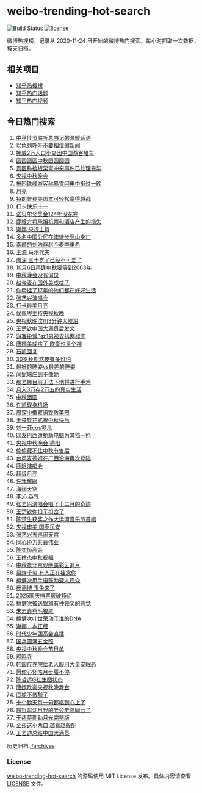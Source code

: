 # weibo-trending-hot-search

[![Build Status](https://github.com/justjavac/weibo-trending-hot-search/workflows/ci/badge.svg?branch=master)](https://github.com/justjavac/weibo-trending-hot-search/actions)
[![license](https://img.shields.io/github/license/justjavac/weibo-trending-hot-search)](https://github.com/justjavac/weibo-trending-hot-search/blob/master/LICENSE)

微博热搜榜，记录从 2020-11-24 日开始的微博热门搜索。每小时抓取一次数据，按天[归档](./archives)。

## 相关项目

- [知乎热搜榜](https://github.com/justjavac/zhihu-trending-top-search)
- [知乎热门话题](https://github.com/justjavac/zhihu-trending-hot-questions)
- [知乎热门视频](https://github.com/justjavac/zhihu-trending-hot-video)

## 今日热门搜索

<!-- BEGIN -->
<!-- 最后更新时间 Tue Oct 07 2025 05:51:22 GMT+0800 (China Standard Time) -->

1. [中秋佳节聆听总书记的温暖话语](https://s.weibo.com//weibo?q=%23%E4%B8%AD%E7%A7%8B%E4%BD%B3%E8%8A%82%E8%81%86%E5%90%AC%E6%80%BB%E4%B9%A6%E8%AE%B0%E7%9A%84%E6%B8%A9%E6%9A%96%E8%AF%9D%E8%AF%AD%23&Refer=new_time)
1. [以色列呼吁不要相信假新闻](https://s.weibo.com//weibo?q=%23%E4%BB%A5%E8%89%B2%E5%88%97%E5%91%BC%E5%90%81%E4%B8%8D%E8%A6%81%E7%9B%B8%E4%BF%A1%E5%81%87%E6%96%B0%E9%97%BB%23&t=31&band_rank=37&Refer=top)
1. [挪威2万人口小岛因中国游客堵车](https://s.weibo.com//weibo?q=%23%E6%8C%AA%E5%A8%812%E4%B8%87%E4%BA%BA%E5%8F%A3%E5%B0%8F%E5%B2%9B%E5%9B%A0%E4%B8%AD%E5%9B%BD%E6%B8%B8%E5%AE%A2%E5%A0%B5%E8%BD%A6%23&t=31&band_rank=4&Refer=top)
1. [圆圆圆圆中秋圆圆圆圆](https://s.weibo.com//weibo?q=%23%E5%9C%86%E5%9C%86%E5%9C%86%E5%9C%86%E4%B8%AD%E7%A7%8B%E5%9C%86%E5%9C%86%E5%9C%86%E5%9C%86%23&t=31&band_rank=3&Refer=top)
1. [景区称捡板栗壳冲突事件已处理完毕](https://s.weibo.com//weibo?q=%23%E6%99%AF%E5%8C%BA%E7%A7%B0%E6%8D%A1%E6%9D%BF%E6%A0%97%E5%A3%B3%E5%86%B2%E7%AA%81%E4%BA%8B%E4%BB%B6%E5%B7%B2%E5%A4%84%E7%90%86%E5%AE%8C%E6%AF%95%23&t=31&band_rank=50&Refer=top)
1. [央视中秋晚会](https://s.weibo.com//weibo?q=%E5%A4%AE%E8%A7%86%E4%B8%AD%E7%A7%8B%E6%99%9A%E4%BC%9A&t=31&band_rank=7&Refer=top)
1. [被困珠峰游客称暴雪闪电中挺过一晚](https://s.weibo.com//weibo?q=%23%E8%A2%AB%E5%9B%B0%E7%8F%A0%E5%B3%B0%E6%B8%B8%E5%AE%A2%E7%A7%B0%E6%9A%B4%E9%9B%AA%E9%97%AA%E7%94%B5%E4%B8%AD%E6%8C%BA%E8%BF%87%E4%B8%80%E6%99%9A%23&t=31&band_rank=44&Refer=top)
1. [月亮](https://s.weibo.com//weibo?q=%E6%9C%88%E4%BA%AE&t=31&band_rank=2&Refer=top)
1. [特朗普称美国本可轻松赢得越战](https://s.weibo.com//weibo?q=%23%E7%89%B9%E6%9C%97%E6%99%AE%E7%A7%B0%E7%BE%8E%E5%9B%BD%E6%9C%AC%E5%8F%AF%E8%BD%BB%E6%9D%BE%E8%B5%A2%E5%BE%97%E8%B6%8A%E6%88%98%23&t=31&band_rank=40&Refer=top)
1. [打卡快乐十一](https://s.weibo.com//weibo?q=%23%E6%89%93%E5%8D%A1%E5%BF%AB%E4%B9%90%E5%8D%81%E4%B8%80%23&t=31&band_rank=42&Refer=top)
1. [诺贝尔奖奖金124年没花完](https://s.weibo.com//weibo?q=%23%E8%AF%BA%E8%B4%9D%E5%B0%94%E5%A5%96%E5%A5%96%E9%87%91124%E5%B9%B4%E6%B2%A1%E8%8A%B1%E5%AE%8C%23&t=31&band_rank=6&Refer=top)
1. [鹿晗方将承担机票和酒店产生的损失](https://s.weibo.com//weibo?q=%23%E9%B9%BF%E6%99%97%E6%96%B9%E5%B0%86%E6%89%BF%E6%8B%85%E6%9C%BA%E7%A5%A8%E5%92%8C%E9%85%92%E5%BA%97%E4%BA%A7%E7%94%9F%E7%9A%84%E6%8D%9F%E5%A4%B1%23&t=31&band_rank=12&Refer=top)
1. [谢娜 央视主持](https://s.weibo.com//weibo?q=%E8%B0%A2%E5%A8%9C%20%E5%A4%AE%E8%A7%86%E4%B8%BB%E6%8C%81&t=31&band_rank=11&Refer=top)
1. [多名中国公民在澳徒步登山身亡](https://s.weibo.com//weibo?q=%23%E5%A4%9A%E5%90%8D%E4%B8%AD%E5%9B%BD%E5%85%AC%E6%B0%91%E5%9C%A8%E6%BE%B3%E5%BE%92%E6%AD%A5%E7%99%BB%E5%B1%B1%E8%BA%AB%E4%BA%A1%23&t=31&band_rank=25&Refer=top)
1. [素颜的刘浩存赵今麦李庚希](https://s.weibo.com//weibo?q=%E7%B4%A0%E9%A2%9C%E7%9A%84%E5%88%98%E6%B5%A9%E5%AD%98%E8%B5%B5%E4%BB%8A%E9%BA%A6%E6%9D%8E%E5%BA%9A%E5%B8%8C&t=31&band_rank=18&Refer=top)
1. [王源 马尔代夫](https://s.weibo.com//weibo?q=%E7%8E%8B%E6%BA%90%20%E9%A9%AC%E5%B0%94%E4%BB%A3%E5%A4%AB&t=31&band_rank=14&Refer=top)
1. [周深 三十岁了已经不可爱了](https://s.weibo.com//weibo?q=%E5%91%A8%E6%B7%B1%20%E4%B8%89%E5%8D%81%E5%B2%81%E4%BA%86%E5%B7%B2%E7%BB%8F%E4%B8%8D%E5%8F%AF%E7%88%B1%E4%BA%86&t=31&band_rank=17&Refer=top)
1. [10月6日再逢中秋要等到2063年](https://s.weibo.com//weibo?q=%2310%E6%9C%886%E6%97%A5%E5%86%8D%E9%80%A2%E4%B8%AD%E7%A7%8B%E8%A6%81%E7%AD%89%E5%88%B02063%E5%B9%B4%23&t=31&band_rank=34&Refer=top)
1. [中秋晚会没有何炅](https://s.weibo.com//weibo?q=%23%E4%B8%AD%E7%A7%8B%E6%99%9A%E4%BC%9A%E6%B2%A1%E6%9C%89%E4%BD%95%E7%82%85%23&t=31&band_rank=37&Refer=top)
1. [赵今麦在国外美成啥了](https://s.weibo.com//weibo?q=%E8%B5%B5%E4%BB%8A%E9%BA%A6%E5%9C%A8%E5%9B%BD%E5%A4%96%E7%BE%8E%E6%88%90%E5%95%A5%E4%BA%86&t=31&band_rank=13&Refer=top)
1. [你牵挂了17年的他们都在好好生活](https://s.weibo.com//weibo?q=%23%E4%BD%A0%E7%89%B5%E6%8C%82%E4%BA%8617%E5%B9%B4%E7%9A%84%E4%BB%96%E4%BB%AC%E9%83%BD%E5%9C%A8%E5%A5%BD%E5%A5%BD%E7%94%9F%E6%B4%BB%23&t=31&band_rank=36&Refer=top)
1. [张艺兴演唱会](https://s.weibo.com//weibo?q=%E5%BC%A0%E8%89%BA%E5%85%B4%E6%BC%94%E5%94%B1%E4%BC%9A&t=31&band_rank=16&Refer=top)
1. [打卡最美月亮](https://s.weibo.com//weibo?q=%23%E6%89%93%E5%8D%A1%E6%9C%80%E7%BE%8E%E6%9C%88%E4%BA%AE%23&t=31&band_rank=42&Refer=top)
1. [侯佩岑主持央视秋晚](https://s.weibo.com//weibo?q=%23%E4%BE%AF%E4%BD%A9%E5%B2%91%E4%B8%BB%E6%8C%81%E5%A4%AE%E8%A7%86%E7%A7%8B%E6%99%9A%23&t=31&band_rank=26&Refer=top)
1. [央视秋晚汶川3分钟太催泪](https://s.weibo.com//weibo?q=%23%E5%A4%AE%E8%A7%86%E7%A7%8B%E6%99%9A%E6%B1%B6%E5%B7%9D3%E5%88%86%E9%92%9F%E5%A4%AA%E5%82%AC%E6%B3%AA%23&t=31&band_rank=1&Refer=top)
1. [王楚钦中国大满贯后发文](https://s.weibo.com//weibo?q=%23%E7%8E%8B%E6%A5%9A%E9%92%A6%E4%B8%AD%E5%9B%BD%E5%A4%A7%E6%BB%A1%E8%B4%AF%E5%90%8E%E5%8F%91%E6%96%87%23&t=31&band_rank=8&Refer=top)
1. [游客投诉3女1男被安排两标间](https://s.weibo.com//weibo?q=%23%E6%B8%B8%E5%AE%A2%E6%8A%95%E8%AF%893%E5%A5%B31%E7%94%B7%E8%A2%AB%E5%AE%89%E6%8E%92%E4%B8%A4%E6%A0%87%E9%97%B4%23&t=31&band_rank=41&Refer=top)
1. [唐嫣美成啥了 欧豪也是个神](https://s.weibo.com//weibo?q=%E5%94%90%E5%AB%A3%E7%BE%8E%E6%88%90%E5%95%A5%E4%BA%86%20%E6%AC%A7%E8%B1%AA%E4%B9%9F%E6%98%AF%E4%B8%AA%E7%A5%9E&t=31&band_rank=23&Refer=top)
1. [石凯回复](https://s.weibo.com//weibo?q=%E7%9F%B3%E5%87%AF%E5%9B%9E%E5%A4%8D&t=31&band_rank=15&Refer=top)
1. [30岁长期熬夜有多可怕](https://s.weibo.com//weibo?q=30%E5%B2%81%E9%95%BF%E6%9C%9F%E7%86%AC%E5%A4%9C%E6%9C%89%E5%A4%9A%E5%8F%AF%E6%80%95&t=31&band_rank=34&Refer=top)
1. [最好的睡姿vs最差的睡姿](https://s.weibo.com//weibo?q=%E6%9C%80%E5%A5%BD%E7%9A%84%E7%9D%A1%E5%A7%BFvs%E6%9C%80%E5%B7%AE%E7%9A%84%E7%9D%A1%E5%A7%BF&t=31&band_rank=5&Refer=top)
1. [闫妮端庄到不像她](https://s.weibo.com//weibo?q=%23%E9%97%AB%E5%A6%AE%E7%AB%AF%E5%BA%84%E5%88%B0%E4%B8%8D%E5%83%8F%E5%A5%B9%23&t=31&band_rank=47&Refer=top)
1. [那艺娜目前无法下地将进行手术](https://s.weibo.com//weibo?q=%23%E9%82%A3%E8%89%BA%E5%A8%9C%E7%9B%AE%E5%89%8D%E6%97%A0%E6%B3%95%E4%B8%8B%E5%9C%B0%E5%B0%86%E8%BF%9B%E8%A1%8C%E6%89%8B%E6%9C%AF%23&t=31&band_rank=44&Refer=top)
1. [月入3万存2万五的真实生活](https://s.weibo.com//weibo?q=%E6%9C%88%E5%85%A53%E4%B8%87%E5%AD%982%E4%B8%87%E4%BA%94%E7%9A%84%E7%9C%9F%E5%AE%9E%E7%94%9F%E6%B4%BB&t=31&band_rank=28&Refer=top)
1. [中秋团圆](https://s.weibo.com//weibo?q=%23%E4%B8%AD%E7%A7%8B%E5%9B%A2%E5%9C%86%23&t=31&band_rank=36&Refer=top)
1. [许凯现身机场](https://s.weibo.com//weibo?q=%E8%AE%B8%E5%87%AF%E7%8E%B0%E8%BA%AB%E6%9C%BA%E5%9C%BA&t=31&band_rank=29&Refer=top)
1. [周深中俄双语致敬英烈](https://s.weibo.com//weibo?q=%23%E5%91%A8%E6%B7%B1%E4%B8%AD%E4%BF%84%E5%8F%8C%E8%AF%AD%E8%87%B4%E6%95%AC%E8%8B%B1%E7%83%88%23&t=31&band_rank=22&Refer=top)
1. [王楚钦花式祝中秋快乐](https://s.weibo.com//weibo?q=%E7%8E%8B%E6%A5%9A%E9%92%A6%E8%8A%B1%E5%BC%8F%E7%A5%9D%E4%B8%AD%E7%A7%8B%E5%BF%AB%E4%B9%90&t=31&band_rank=35&Refer=top)
1. [刘一菲cos灵儿](https://s.weibo.com//weibo?q=%23%E5%88%98%E4%B8%80%E8%8F%B2cos%E7%81%B5%E5%84%BF%23&t=31&band_rank=35&Refer=top)
1. [网友巴西遭抢劫电脑为其挡一枪](https://s.weibo.com//weibo?q=%23%E7%BD%91%E5%8F%8B%E5%B7%B4%E8%A5%BF%E9%81%AD%E6%8A%A2%E5%8A%AB%E7%94%B5%E8%84%91%E4%B8%BA%E5%85%B6%E6%8C%A1%E4%B8%80%E6%9E%AA%23&t=31&band_rank=45&Refer=top)
1. [央视中秋晚会 德阳](https://s.weibo.com//weibo?q=%E5%A4%AE%E8%A7%86%E4%B8%AD%E7%A7%8B%E6%99%9A%E4%BC%9A%20%E5%BE%B7%E9%98%B3&t=31&band_rank=40&Refer=top)
1. [偷偷藏不住中秋节售后](https://s.weibo.com//weibo?q=%23%E5%81%B7%E5%81%B7%E8%97%8F%E4%B8%8D%E4%BD%8F%E4%B8%AD%E7%A7%8B%E8%8A%82%E5%94%AE%E5%90%8E%23&t=31&band_rank=27&Refer=top)
1. [台风麦德姆在广西沿海再次登陆](https://s.weibo.com//weibo?q=%23%E5%8F%B0%E9%A3%8E%E9%BA%A6%E5%BE%B7%E5%A7%86%E5%9C%A8%E5%B9%BF%E8%A5%BF%E6%B2%BF%E6%B5%B7%E5%86%8D%E6%AC%A1%E7%99%BB%E9%99%86%23&t=31&band_rank=46&Refer=top)
1. [鹿晗演唱会](https://s.weibo.com//weibo?q=%E9%B9%BF%E6%99%97%E6%BC%94%E5%94%B1%E4%BC%9A&t=31&band_rank=47&Refer=top)
1. [超级月亮](https://s.weibo.com//weibo?q=%E8%B6%85%E7%BA%A7%E6%9C%88%E4%BA%AE&t=31&band_rank=9&Refer=top)
1. [许我耀眼](https://s.weibo.com//weibo?q=%E8%AE%B8%E6%88%91%E8%80%80%E7%9C%BC&t=31&band_rank=30&Refer=top)
1. [海阔天空](https://s.weibo.com//weibo?q=%E6%B5%B7%E9%98%94%E5%A4%A9%E7%A9%BA&t=31&band_rank=22&Refer=top)
1. [李沁 英气](https://s.weibo.com//weibo?q=%E6%9D%8E%E6%B2%81%20%E8%8B%B1%E6%B0%94&t=31&band_rank=24&Refer=top)
1. [张艺兴演唱会唱了十二月的奇迹](https://s.weibo.com//weibo?q=%23%E5%BC%A0%E8%89%BA%E5%85%B4%E6%BC%94%E5%94%B1%E4%BC%9A%E5%94%B1%E4%BA%86%E5%8D%81%E4%BA%8C%E6%9C%88%E7%9A%84%E5%A5%87%E8%BF%B9%23&t=31&band_rank=21&Refer=top)
1. [王楚钦你扣子扣岔了](https://s.weibo.com//weibo?q=%23%E7%8E%8B%E6%A5%9A%E9%92%A6%E4%BD%A0%E6%89%A3%E5%AD%90%E6%89%A3%E5%B2%94%E4%BA%86%23&t=31&band_rank=38&Refer=top)
1. [陈楚生获奖之作大运河音乐节首唱](https://s.weibo.com//weibo?q=%23%E9%99%88%E6%A5%9A%E7%94%9F%E8%8E%B7%E5%A5%96%E4%B9%8B%E4%BD%9C%E5%A4%A7%E8%BF%90%E6%B2%B3%E9%9F%B3%E4%B9%90%E8%8A%82%E9%A6%96%E5%94%B1%23&t=31&band_rank=49&Refer=top)
1. [央视审美 国泰民安](https://s.weibo.com//weibo?q=%E5%A4%AE%E8%A7%86%E5%AE%A1%E7%BE%8E%20%E5%9B%BD%E6%B3%B0%E6%B0%91%E5%AE%89&t=31&band_rank=49&Refer=top)
1. [张艺兴五巡闹天宫](https://s.weibo.com//weibo?q=%23%E5%BC%A0%E8%89%BA%E5%85%B4%E4%BA%94%E5%B7%A1%E9%97%B9%E5%A4%A9%E5%AE%AB%23&t=31&band_rank=25&Refer=top)
1. [同心协力共襄伟业](https://s.weibo.com//weibo?q=%23%E5%90%8C%E5%BF%83%E5%8D%8F%E5%8A%9B%E5%85%B1%E8%A5%84%E4%BC%9F%E4%B8%9A%23&t=31&band_rank=48&Refer=top)
1. [陈奕恒高会](https://s.weibo.com//weibo?q=%23%E9%99%88%E5%A5%95%E6%81%92%E9%AB%98%E4%BC%9A%23&t=31&band_rank=43&Refer=top)
1. [王橹杰中秋祝福](https://s.weibo.com//weibo?q=%23%E7%8E%8B%E6%A9%B9%E6%9D%B0%E4%B8%AD%E7%A7%8B%E7%A5%9D%E7%A6%8F%23&t=31&band_rank=31&Refer=top)
1. [中秋夜北京现绝美彩云追月](https://s.weibo.com//weibo?q=%23%E4%B8%AD%E7%A7%8B%E5%A4%9C%E5%8C%97%E4%BA%AC%E7%8E%B0%E7%BB%9D%E7%BE%8E%E5%BD%A9%E4%BA%91%E8%BF%BD%E6%9C%88%23&t=31&band_rank=49&Refer=top)
1. [易烊千玺 有人正在挂念你](https://s.weibo.com//weibo?q=%E6%98%93%E7%83%8A%E5%8D%83%E7%8E%BA%20%E6%9C%89%E4%BA%BA%E6%AD%A3%E5%9C%A8%E6%8C%82%E5%BF%B5%E4%BD%A0&t=31&band_rank=47&Refer=top)
1. [檀健次用手语鼓励聋人观众](https://s.weibo.com//weibo?q=%E6%AA%80%E5%81%A5%E6%AC%A1%E7%94%A8%E6%89%8B%E8%AF%AD%E9%BC%93%E5%8A%B1%E8%81%8B%E4%BA%BA%E8%A7%82%E4%BC%97&t=31&band_rank=43&Refer=top)
1. [杨涵博 玉兔来了](https://s.weibo.com//weibo?q=%E6%9D%A8%E6%B6%B5%E5%8D%9A%20%E7%8E%89%E5%85%94%E6%9D%A5%E4%BA%86&t=31&band_rank=41&Refer=top)
1. [2025国庆档票房破15亿](https://s.weibo.com//weibo?q=%232025%E5%9B%BD%E5%BA%86%E6%A1%A3%E7%A5%A8%E6%88%BF%E7%A0%B415%E4%BA%BF%23&t=31&band_rank=49&Refer=top)
1. [檀健次被送锦旗有种领奖的感觉](https://s.weibo.com//weibo?q=%E6%AA%80%E5%81%A5%E6%AC%A1%E8%A2%AB%E9%80%81%E9%94%A6%E6%97%97%E6%9C%89%E7%A7%8D%E9%A2%86%E5%A5%96%E7%9A%84%E6%84%9F%E8%A7%89&t=31&band_rank=48&Refer=top)
1. [朱志鑫卷毛狼尾](https://s.weibo.com//weibo?q=%E6%9C%B1%E5%BF%97%E9%91%AB%E5%8D%B7%E6%AF%9B%E7%8B%BC%E5%B0%BE&t=31&band_rank=49&Refer=top)
1. [檀健次叶世荣动了谁的DNA](https://s.weibo.com//weibo?q=%23%E6%AA%80%E5%81%A5%E6%AC%A1%E5%8F%B6%E4%B8%96%E8%8D%A3%E5%8A%A8%E4%BA%86%E8%B0%81%E7%9A%84DNA%23&t=31&band_rank=19&Refer=top)
1. [谢娜一本正经](https://s.weibo.com//weibo?q=%23%E8%B0%A2%E5%A8%9C%E4%B8%80%E6%9C%AC%E6%AD%A3%E7%BB%8F%23&t=31&band_rank=50&Refer=top)
1. [时代少年团高会直播](https://s.weibo.com//weibo?q=%23%E6%97%B6%E4%BB%A3%E5%B0%91%E5%B9%B4%E5%9B%A2%E9%AB%98%E4%BC%9A%E7%9B%B4%E6%92%AD%23&t=31&band_rank=46&Refer=top)
1. [国乒圆满五金照](https://s.weibo.com//weibo?q=%23%E5%9B%BD%E4%B9%92%E5%9C%86%E6%BB%A1%E4%BA%94%E9%87%91%E7%85%A7%23&t=31&band_rank=49&Refer=top)
1. [央视中秋晚会节目单](https://s.weibo.com//weibo?q=%E5%A4%AE%E8%A7%86%E4%B8%AD%E7%A7%8B%E6%99%9A%E4%BC%9A%E8%8A%82%E7%9B%AE%E5%8D%95&t=31&band_rank=10&Refer=top)
1. [鸡鸣寺](https://s.weibo.com//weibo?q=%E9%B8%A1%E9%B8%A3%E5%AF%BA&t=31&band_rank=20&Refer=top)
1. [韩国疗养院给老人服用大量安眠药](https://s.weibo.com//weibo?q=%23%E9%9F%A9%E5%9B%BD%E7%96%97%E5%85%BB%E9%99%A2%E7%BB%99%E8%80%81%E4%BA%BA%E6%9C%8D%E7%94%A8%E5%A4%A7%E9%87%8F%E5%AE%89%E7%9C%A0%E8%8D%AF%23&t=31&band_rank=32&Refer=top)
1. [愿你心怀皓月步履不停](https://s.weibo.com//weibo?q=%23%E6%84%BF%E4%BD%A0%E5%BF%83%E6%80%80%E7%9A%93%E6%9C%88%E6%AD%A5%E5%B1%A5%E4%B8%8D%E5%81%9C%23&t=31&band_rank=41&Refer=top)
1. [陈哲远G社生图状态](https://s.weibo.com//weibo?q=%E9%99%88%E5%93%B2%E8%BF%9CG%E7%A4%BE%E7%94%9F%E5%9B%BE%E7%8A%B6%E6%80%81&t=31&band_rank=50&Refer=top)
1. [唐嫣欧豪央视秋晚舞台](https://s.weibo.com//weibo?q=%23%E5%94%90%E5%AB%A3%E6%AC%A7%E8%B1%AA%E5%A4%AE%E8%A7%86%E7%A7%8B%E6%99%9A%E8%88%9E%E5%8F%B0%23&t=31&band_rank=49&Refer=top)
1. [闫妮不微醺了](https://s.weibo.com//weibo?q=%E9%97%AB%E5%A6%AE%E4%B8%8D%E5%BE%AE%E9%86%BA%E4%BA%86&t=31&band_rank=39&Refer=top)
1. [十个勤天每一句都唱到心上了](https://s.weibo.com//weibo?q=%23%E5%8D%81%E4%B8%AA%E5%8B%A4%E5%A4%A9%E6%AF%8F%E4%B8%80%E5%8F%A5%E9%83%BD%E5%94%B1%E5%88%B0%E5%BF%83%E4%B8%8A%E4%BA%86%23&t=31&band_rank=33&Refer=top)
1. [魏哲鸣沈月我的老公老婆同台了](https://s.weibo.com//weibo?q=%E9%AD%8F%E5%93%B2%E9%B8%A3%E6%B2%88%E6%9C%88%E6%88%91%E7%9A%84%E8%80%81%E5%85%AC%E8%80%81%E5%A9%86%E5%90%8C%E5%8F%B0%E4%BA%86&t=31&band_rank=40&Refer=top)
1. [于适蒋勤勤月光完整版](https://s.weibo.com//weibo?q=%23%E4%BA%8E%E9%80%82%E8%92%8B%E5%8B%A4%E5%8B%A4%E6%9C%88%E5%85%89%E5%AE%8C%E6%95%B4%E7%89%88%23&t=31&band_rank=45&Refer=top)
1. [金莎这小两口 越看越般配](https://s.weibo.com//weibo?q=%E9%87%91%E8%8E%8E%E8%BF%99%E5%B0%8F%E4%B8%A4%E5%8F%A3%20%E8%B6%8A%E7%9C%8B%E8%B6%8A%E8%88%AC%E9%85%8D&t=31&band_rank=47&Refer=top)
1. [王艺迪总结中国大满贯](https://s.weibo.com//weibo?q=%23%E7%8E%8B%E8%89%BA%E8%BF%AA%E6%80%BB%E7%BB%93%E4%B8%AD%E5%9B%BD%E5%A4%A7%E6%BB%A1%E8%B4%AF%23&t=31&band_rank=48&Refer=top)

<!-- END -->

历史归档 [./archives](./archives)

### License

[weibo-trending-hot-search](https://github.com/justjavac/weibo-trending-hot-search) 的源码使用 MIT License
发布。具体内容请查看 [LICENSE](./LICENSE) 文件。
